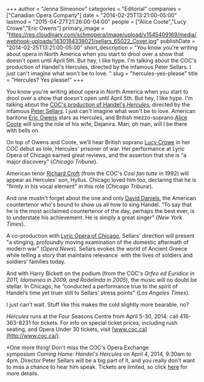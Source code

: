 +++
author = "Jenna Simeonov"
categories = "Editorial"
companies = ["Canadian Opera Company"]
date = "2014-02-25T13:21:00-05:00"
lastmod = "2015-04-27T21:26:00-04:00"
people = ["Alice Coote","Lucy Crowe","Eric Owens"]
primary_image = "https://res.cloudinary.com/schmopera/image/upload/v1545409169/media/webhook-uploads/1430184338021/sellars_65022_Cover.jpg"
publishDate = "2014-02-25T13:21:00-05:00"
short_description = "You know you&#039;re writing about opera in North America when you start to drool over a show that doesn&#039;t open until April 5th. But hey, I like hype. I&#039;m talking about the COC&#039;s production of Handel&#039;s Hercules, directed by the infamous Peter Sellars. I just can&#039;t imagine what won&#039;t be to love. "
slug = "hercules-yes-please"
title = "Hercules? Yes please!"
+++

You know you're writing about opera in North America when you start to drool over a show that doesn't open until April 5th. But hey, I like hype. I'm talking about the [COC's production of Handel's _Hercules_](http://www.coc.ca/PerformancesAndTickets/1314Season/Hercules.aspx), directed by the infamous [Peter Sellars](http://en.wikipedia.org/wiki/Peter_Sellars). I just can't imagine what won't be to love. American baritone [Eric Owens](http://imgartists.com/artist/eric_owens) stars as Hercules, and British mezzo-soprano [Alice Coote](http://imgartists.com/artist/alice_coote) will sing the role of his wife, Dejanira. Man, oh man, will I be there with bells on.

On top of Owens and Coote, we'll hear British soprano [Lucy Crowe](http://www.askonasholt.co.uk/artists/singers/soprano/lucy-crowe) in her COC debut as Iole, Hercules' prisoner of war. Her performance at Lyric Opera of Chicago earned great reviews, and the assertion that she is “a major discovery” (_Chicago Tribune_).

American tenor [Richard Croft](http://imgartists.com/artist/richard_croft) (from the COC's _Così fan tutte_ in 1992) will appear as Hercules' son, Hyllus. Chicago loved him too, declaring that he is "firmly in his vocal element" in this role (_Chicago Tribune_).

And one mustn't forget about the one and only [David Daniels](http://www.danielssings.com/), the American countertenor who's bound to show us all how to sing Handel. “To say that he is the most acclaimed countertenor of the day, perhaps the best ever, is to understate his achievement. He is simply a great singer” (_New York Times_).

A co-production with [Lyric Opera of Chicago](http://latimesblogs.latimes.com/culturemonster/2011/03/opera-review-peter-sellars-stages-handels-hercules-in-chicago.html), Sellars' direction will present "a stinging, profoundly moving examination of the domestic aftermath of modern war” (_Opera News_). Sellars evokes the world of Ancient Greece while telling a story that maintains relevance  with the lives of soldiers and soldiers' families today.

And with Harry Bickett on the podium (from the COC's _Orfeo ed Euridice in 2011, Idomeneo in 2009, and Rodelinda in 2005_), the music will no doubt be stellar. In Chicago, he “conducted a performance true to the spirit of Handel’s time yet truer still to Sellars’ stress points” (_Los Angeles Times_).

I just can't wait. Stuff like this makes the cold slightly more bearable, no?

_Hercules_ runs at the Four Seasons Centre from April 5-30, 2014: call 416-363-8231 for tickets. For info on special ticket prices, including rush seating, and Opera Under 30 tickets, visit [www.coc.ca](http://www.coc.ca/).

*One more thing! Don't miss the COC's Opera Exchange symposium _Coming Home: Handel's Hercules_ on April 4, 2014, 9:30am to 4pm. Director Peter Sellars will be a big part of it, and you really don't want to miss a chance to hear him speak. Tickets are limited, so click [here](http://coc.ca/ExploreAndLearn/Adults/TheOperaExchange.aspx) for more details.
